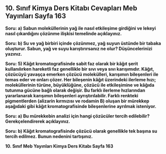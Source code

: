 ## 10. Sınıf Kimya Ders Kitabı Cevapları Meb Yayınları Sayfa 163

**Soru: a) Sabun moleküllerinin yağ ile nasıl etkileşime girdiğini ve lekeyi nasıl çıkardığını çözünme ilişkisi temelinde açıklayınız.**

**Soru: b) Su ve yağ birbiri içinde çözünmez, yağ suyun üstünde bir tabaka oluşturur. Sabun, yağ ve suyu karıştırırsanız ne olur? Düşüncelerinizi yazınız.**

**Soru: 5) Kâğıt kromatografisinde sabit faz olarak bir kâğıt şerit kullanılırken hareketli faz genellikle bir sıvı veya sıvı karışımıdır. Kâğıt, çözücüyü yavaşça emerken çözücü molekülleri, karışımın bileşenleri ile temas eder ve onları çözer. Her bileşenin kâğıt üzerindeki ilerleme hızı; moleküllerinin türüne, büyüklüğüne, çözücü ile etkileşimine ve kâğıda tutunma gücüne bağlı olarak değişir. Bu farklı ilerleme hızlarından yararlanarak karışımın bileşenleri ayrıştırılabilir. Farklı renkteki pigmentlerden (alizarin kırmızısı ve rodamin B) oluşan bir mürekkep aşağıdaki gibi kâğıt kromatografisinde bileşenlerine ayrılmak isteniyor.**

**Soru: a) Bu mürekkebin analizi için hangi çözücüler tercih edilebilir? Gerekçelendirerek açıklayınız.**

**Soru: b) Kâğıt kromatografisinde çözücü olarak genellikle tek başına su tercih edilmez. Bunun nedenini tartışınız.**

**10. Sınıf Meb Yayınları Kimya Ders Kitabı Sayfa 163**